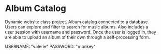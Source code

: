 # Album Catalog

Dynamic website class project. Album catalog connected to a database. Users can explore and filter to search for music albums. Also includes a user session with username and password. Once the user is logged in, they are able to upload an album of their own through a self-processing form.

USERNAME: "valerie"
PASSWORD: "monkey"
